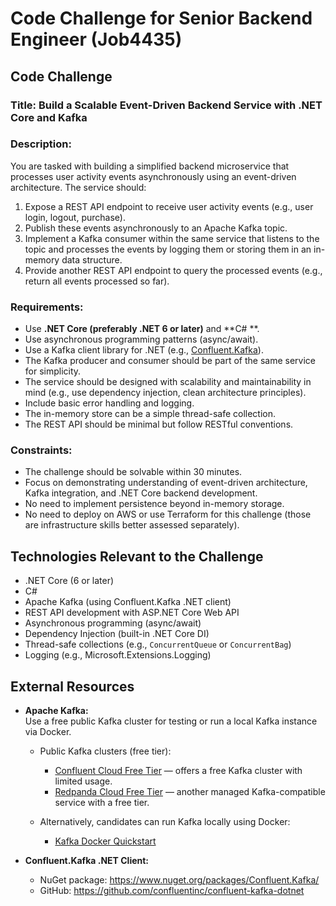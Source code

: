 ﻿# Code Challenge for Senior Backend Engineer (Job4435)

## Code Challenge

### Title: Build a Scalable Event-Driven Backend Service with .NET Core and Kafka

### Description:

You are tasked with building a simplified backend microservice that processes user activity events asynchronously using an event-driven architecture. The service should:

1.  Expose a REST API endpoint to receive user activity events (e.g., user login, logout, purchase).
2.  Publish these events asynchronously to an Apache Kafka topic.
3.  Implement a Kafka consumer within the same service that listens to the topic and processes the events by logging them or storing them in an in-memory data structure.
4.  Provide another REST API endpoint to query the processed events (e.g., return all events processed so far).

### Requirements:

*   Use **.NET Core (preferably .NET 6 or later)** and **C# **.
*   Use asynchronous programming patterns (async/await).
*   Use a Kafka client library for .NET (e.g., [Confluent.Kafka](https://github.com/confluentinc/confluent-kafka-dotnet)).
*   The Kafka producer and consumer should be part of the same service for simplicity.
*   The service should be designed with scalability and maintainability in mind (e.g., use dependency injection, clean architecture principles).
*   Include basic error handling and logging.
*   The in-memory store can be a simple thread-safe collection.
*   The REST API should be minimal but follow RESTful conventions.

### Constraints:

*   The challenge should be solvable within 30 minutes.
*   Focus on demonstrating understanding of event-driven architecture, Kafka integration, and .NET Core backend development.
*   No need to implement persistence beyond in-memory storage.
*   No need to deploy on AWS or use Terraform for this challenge (those are infrastructure skills better assessed separately).

## Technologies Relevant to the Challenge

*   .NET Core (6 or later)
*   C#
*   Apache Kafka (using Confluent.Kafka .NET client)
*   REST API development with ASP.NET Core Web API
*   Asynchronous programming (async/await)
*   Dependency Injection (built-in .NET Core DI)
*   Thread-safe collections (e.g., `ConcurrentQueue` or `ConcurrentBag`)
*   Logging (e.g., Microsoft.Extensions.Logging)

## External Resources

*   **Apache Kafka:**\
    Use a free public Kafka cluster for testing or run a local Kafka instance via Docker.

    *   Public Kafka clusters (free tier):

        *   [Confluent Cloud Free Tier](https://www.confluent.io/confluent-cloud/free/) — offers a free Kafka cluster with limited usage.
        *   [Redpanda Cloud Free Tier](https://redpanda.com/cloud) — another managed Kafka-compatible service with a free tier.

    *   Alternatively, candidates can run Kafka locally using Docker:

        *   [Kafka Docker Quickstart](https://docs.confluent.io/platform/current/quickstart/ce-docker-quickstart.html)

*   **Confluent.Kafka .NET Client:**

    *   NuGet package: <https://www.nuget.org/packages/Confluent.Kafka/>
    *   GitHub: <https://github.com/confluentinc/confluent-kafka-dotnet>

##